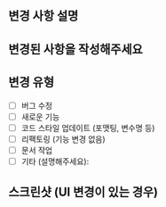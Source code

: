 ## 변경 사항 설명

## 변경된 사항을 작성해주세요

## 변경 유형
- [ ] 버그 수정
- [ ] 새로운 기능
- [ ] 코드 스타일 업데이트 (포맷팅, 변수명 등)
- [ ] 리팩토링 (기능 변경 없음)
- [ ] 문서 작업
- [ ] 기타 (설명해주세요): 

## 스크린샷 (UI 변경이 있는 경우)

